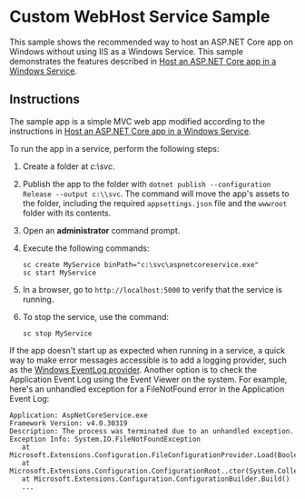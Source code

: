 # Custom WebHost Service Sample

This sample shows the recommended way to host an ASP.NET Core app on Windows without using IIS as a Windows Service. This sample demonstrates the features described in [Host an ASP.NET Core app in a Windows Service](https://docs.microsoft.com/aspnet/core/host-and-deploy/windows-service).

## Instructions

The sample app is a simple MVC web app modified according to the instructions in [Host an ASP.NET Core app in a Windows Service](https://docs.microsoft.com/aspnet/core/host-and-deploy/windows-service).

To run the app in a service, perform the following steps:

1. Create a folder at *c:\svc*.

1. Publish the app to the folder with `dotnet publish --configuration Release --output c:\\svc`. The command will move the app's assets to the folder, including the required `appsettings.json` file and the `wwwroot` folder with its contents.

1. Open an **administrator** command prompt.

1. Execute the following commands:

   ```console
   sc create MyService binPath="c:\svc\aspnetcoreservice.exe"
   sc start MyService
   ```

1. In a browser, go to `http://localhost:5000` to verify that the service is running.

1. To stop the service, use the command:

   ```console
   sc stop MyService
   ```

If the app doesn't start up as expected when running in a service, a quick way to make error messages accessible is to add a logging provider, such as the [Windows EventLog provider](https://docs.microsoft.com/aspnet/core/fundamentals/logging/index#eventlog). Another option is to check the Application Event Log using the Event Viewer on the system. For example, here's an unhandled exception for a FileNotFound error in the Application Event Log:

```console
Application: AspNetCoreService.exe
Framework Version: v4.0.30319
Description: The process was terminated due to an unhandled exception.
Exception Info: System.IO.FileNotFoundException
   at Microsoft.Extensions.Configuration.FileConfigurationProvider.Load(Boolean)
   at Microsoft.Extensions.Configuration.ConfigurationRoot..ctor(System.Collections.Generic.IList`1<Microsoft.Extensions.Configuration.IConfigurationProvider>)
   at Microsoft.Extensions.Configuration.ConfigurationBuilder.Build()
   ...
```
